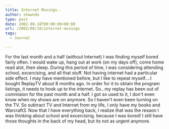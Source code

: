 ```yaml
---
title: Internet Musings..
author: shawndo
type: post
date: 2002-08-18T00:00:00+00:00
url: /2002/08/18/internet-musings
tags:
  - Journal

---
```

For the last month and a half (without Internet) I was finding myself bored fairly often. I would wake up, hang out at work (on my days off), come home read alot, then sleep. During this period of time, I was considering attending school, excercising, and all that stuff. Not having internet had a particular side effect. I may have mentioned before, but I like to repeat myself....I bought ReplayTV about 8 months ago. In order for it to obtain the program listings, it needs to hook up to the internet. So...my replay has been out of commision for the past month and a half. I got so used to it, I don't even know when my shows are on anymore. So I haven't even been turning on the TV. So subtract TV and Internet from my life, I only have my books and Warcraft3. Now that I have everything back, I realize that was the resaon I was thinking about school and excercising. because I was bored! I still have those thoughts in the back of my head, but its not as urgent anymore.